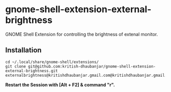 # gnome-shell-extension-external-brightness

GNOME Shell Extension for controlling the brightness of extenal monitor.

## Installation

```
cd ~/.local/share/gnome-shell/extensions/
git clone git@github.com:kritish-dhaubanjar/gnome-shell-extension-external-brightness.git externalbrightness@kritishdhaubanjar.gmail.com@kritishdhaubanjar.gmail.com
```

**Restart the Session with [Alt + F2] & command "r".**
